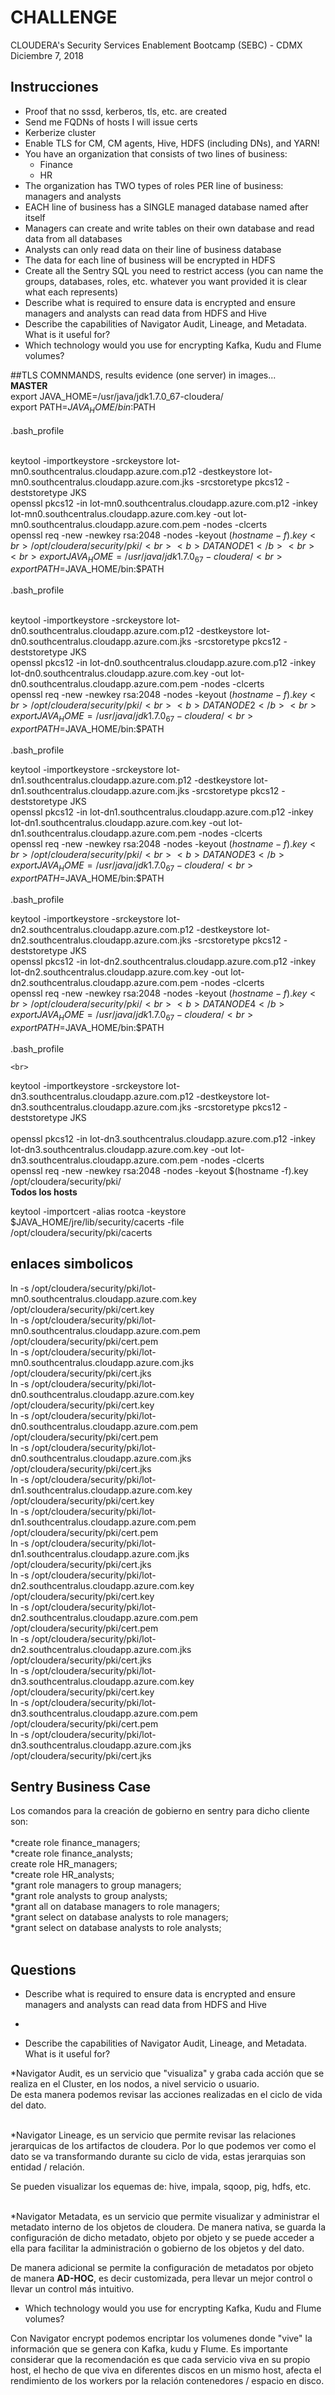 # CHALLENGE

CLOUDERA's Security Services Enablement Bootcamp (SEBC) - CDMX Diciembre 7, 2018


## Instrucciones

- Proof that no sssd, kerberos, tls, etc. are created<br>
- Send me FQDNs of hosts I will issue certs<br>
- Kerberize cluster<br>
- Enable TLS for CM, CM agents, Hive, HDFS (including DNs), and YARN!<br>
- You have an organization that consists of two lines of business:<br>
    - Finance<br>
    - HR<br>
- The organization has TWO types of roles PER line of business: managers and analysts<br>
- EACH line of business has a SINGLE managed database named after itself<br>
- Managers can create and write tables on their own database and read data from all databases<br>
- Analysts can only read data on their line of business database<br>
- The data for each line of business will be encrypted in HDFS<br>
- Create all the Sentry SQL you need to restrict access (you can name the groups, databases, roles, etc. whatever you want provided it is clear what each represents)<br>
- Describe what is required to ensure data is encrypted and ensure managers and analysts can read data from HDFS and Hive<br>
- Describe the capabilities of Navigator Audit, Lineage, and Metadata. What is it useful for?<br>
- Which technology would you use for encrypting Kafka, Kudu and Flume volumes?<br>

##TLS COMNMANDS, results evidence (one server) in images...
<br>
<b>MASTER</b>
<br>
export JAVA_HOME=/usr/java/jdk1.7.0_67-cloudera/<br>
export PATH=$JAVA_HOME/bin:$PATH<br>
<br>
.bash_profile<br>
<br>

keytool -importkeystore -srckeystore lot-mn0.southcentralus.cloudapp.azure.com.p12 -destkeystore lot-mn0.southcentralus.cloudapp.azure.com.jks -srcstoretype pkcs12 -deststoretype JKS
<br>
openssl pkcs12 -in lot-mn0.southcentralus.cloudapp.azure.com.p12 -inkey lot-mn0.southcentralus.cloudapp.azure.com.key -out lot-mn0.southcentralus.cloudapp.azure.com.pem -nodes -clcerts
<br>
openssl req -new -newkey rsa:2048 -nodes -keyout $(hostname -f).key
<br>
/opt/cloudera/security/pki/
<br>
<b>DATANODE 1</b><br>
<br>
export JAVA_HOME=/usr/java/jdk1.7.0_67-cloudera/<br>
export PATH=$JAVA_HOME/bin:$PATH<br>
<br>
.bash_profile<br>
<br>

keytool -importkeystore -srckeystore lot-dn0.southcentralus.cloudapp.azure.com.p12 -destkeystore lot-dn0.southcentralus.cloudapp.azure.com.jks -srcstoretype pkcs12 -deststoretype JKS
<br>
openssl pkcs12 -in lot-dn0.southcentralus.cloudapp.azure.com.p12 -inkey lot-dn0.southcentralus.cloudapp.azure.com.key -out lot-dn0.southcentralus.cloudapp.azure.com.pem -nodes -clcerts
<br>
openssl req -new -newkey rsa:2048 -nodes -keyout $(hostname -f).key
<br>
/opt/cloudera/security/pki/
<br>
<b>DATANODE 2</b><br>
export JAVA_HOME=/usr/java/jdk1.7.0_67-cloudera/<br>
export PATH=$JAVA_HOME/bin:$PATH<br>
<br>
.bash_profile
<br>
	
keytool -importkeystore -srckeystore lot-dn1.southcentralus.cloudapp.azure.com.p12 -destkeystore lot-dn1.southcentralus.cloudapp.azure.com.jks -srcstoretype pkcs12 -deststoretype JKS
<br>
openssl pkcs12 -in lot-dn1.southcentralus.cloudapp.azure.com.p12 -inkey lot-dn1.southcentralus.cloudapp.azure.com.key -out lot-dn1.southcentralus.cloudapp.azure.com.pem -nodes -clcerts
<br>
openssl req -new -newkey rsa:2048 -nodes -keyout $(hostname -f).key
<br>
/opt/cloudera/security/pki/
<br>
<b>DATANODE 3</b>
export JAVA_HOME=/usr/java/jdk1.7.0_67-cloudera/<br>
export PATH=$JAVA_HOME/bin:$PATH<br>
<br>
.bash_profile<br>

	
keytool -importkeystore -srckeystore lot-dn2.southcentralus.cloudapp.azure.com.p12 -destkeystore lot-dn2.southcentralus.cloudapp.azure.com.jks -srcstoretype pkcs12 -deststoretype JKS
<br>
openssl pkcs12 -in lot-dn2.southcentralus.cloudapp.azure.com.p12 -inkey lot-dn2.southcentralus.cloudapp.azure.com.key -out lot-dn2.southcentralus.cloudapp.azure.com.pem -nodes -clcerts
<br>
openssl req -new -newkey rsa:2048 -nodes -keyout $(hostname -f).key
<br>
/opt/cloudera/security/pki/
<br>
<b>DATANODE 4</b>
export JAVA_HOME=/usr/java/jdk1.7.0_67-cloudera/<br>
export PATH=$JAVA_HOME/bin:$PATH<br>
<br>
.bash_profile<br>

	<br>
keytool -importkeystore -srckeystore lot-dn3.southcentralus.cloudapp.azure.com.p12 -destkeystore lot-dn3.southcentralus.cloudapp.azure.com.jks -srcstoretype pkcs12 -deststoretype JKS<br>
<br>
openssl pkcs12 -in lot-dn3.southcentralus.cloudapp.azure.com.p12 -inkey lot-dn3.southcentralus.cloudapp.azure.com.key -out lot-dn3.southcentralus.cloudapp.azure.com.pem -nodes -clcerts
<br>
openssl req -new -newkey rsa:2048 -nodes -keyout $(hostname -f).key
<br>
/opt/cloudera/security/pki/
<br>
<b> Todos los hosts </b><br>

keytool -importcert -alias rootca -keystore $JAVA_HOME/jre/lib/security/cacerts -file /opt/cloudera/security/pki/cacerts
<br>

## enlaces simbolicos

ln -s /opt/cloudera/security/pki/lot-mn0.southcentralus.cloudapp.azure.com.key /opt/cloudera/security/pki/cert.key
<br>
ln -s /opt/cloudera/security/pki/lot-mn0.southcentralus.cloudapp.azure.com.pem /opt/cloudera/security/pki/cert.pem
<br>
ln -s /opt/cloudera/security/pki/lot-mn0.southcentralus.cloudapp.azure.com.jks /opt/cloudera/security/pki/cert.jks
<br>
ln -s /opt/cloudera/security/pki/lot-dn0.southcentralus.cloudapp.azure.com.key /opt/cloudera/security/pki/cert.key
<br>
ln -s /opt/cloudera/security/pki/lot-dn0.southcentralus.cloudapp.azure.com.pem /opt/cloudera/security/pki/cert.pem
<br>
ln -s /opt/cloudera/security/pki/lot-dn0.southcentralus.cloudapp.azure.com.jks /opt/cloudera/security/pki/cert.jks
<br>
ln -s /opt/cloudera/security/pki/lot-dn1.southcentralus.cloudapp.azure.com.key /opt/cloudera/security/pki/cert.key
<br>
ln -s /opt/cloudera/security/pki/lot-dn1.southcentralus.cloudapp.azure.com.pem /opt/cloudera/security/pki/cert.pem
<br>
ln -s /opt/cloudera/security/pki/lot-dn1.southcentralus.cloudapp.azure.com.jks /opt/cloudera/security/pki/cert.jks
<br>
ln -s /opt/cloudera/security/pki/lot-dn2.southcentralus.cloudapp.azure.com.key /opt/cloudera/security/pki/cert.key
<br>
ln -s /opt/cloudera/security/pki/lot-dn2.southcentralus.cloudapp.azure.com.pem /opt/cloudera/security/pki/cert.pem
<br>
ln -s /opt/cloudera/security/pki/lot-dn2.southcentralus.cloudapp.azure.com.jks /opt/cloudera/security/pki/cert.jks
<br>
ln -s /opt/cloudera/security/pki/lot-dn3.southcentralus.cloudapp.azure.com.key /opt/cloudera/security/pki/cert.key
<br>
ln -s /opt/cloudera/security/pki/lot-dn3.southcentralus.cloudapp.azure.com.pem /opt/cloudera/security/pki/cert.pem
<br>
ln -s /opt/cloudera/security/pki/lot-dn3.southcentralus.cloudapp.azure.com.jks /opt/cloudera/security/pki/cert.jks
<br>



## Sentry Business Case

Los comandos para la creación de gobierno en sentry para dicho cliente son:<br>
<br>
*create role finance_managers;<br>
*create role finance_analysts;<br>create role HR_managers;<br>
*create role HR_analysts;<br>
*grant role managers to group managers;<br>
*grant role analysts to group analysts;<br>
*grant all on database managers to role managers;<br>
*grant select on database analysts to role managers;<br>
*grant select on database analysts to role analysts;<br>
<br>

## Questions
- Describe what is required to ensure data is encrypted and ensure managers and analysts can read data from HDFS and Hive<br>

*

- Describe the capabilities of Navigator Audit, Lineage, and Metadata. What is it useful for?<br>

*Navigator Audit, es un servicio que "visualiza" y graba cada acción que se realiza en el Cluster, en los nodos, a nivel servicio o usuario. <br>
De esta manera podemos revisar las acciones realizadas en el ciclo de vida del dato. 

<br>
*Navigator Lineage, es un servicio que permite revisar las relaciones jerarquicas de los artifactos de cloudera. Por lo que podemos ver como el dato se va transformando durante su ciclo de vida, estas jerarquias son entidad / relación. <br>

Se pueden visualizar los equemas de: hive, impala, sqoop, pig, hdfs, etc. 

<br>
*Navigator Metadata, es un servicio que permite visualizar y administrar el metadato interno de los objetos de cloudera. De manera nativa, se guarda la configuración de dicho metadato, objeto por objeto y se puede acceder a ella para facilitar la administración o gobierno de los objetos y del dato. 

<br>

De manera adicional se permite la configuración de metadatos por objeto de manera <b>AD-HOC</b>, es decir customizada, pera llevar un mejor control o llevar un control más intuitivo.
<br>

- Which technology would you use for encrypting Kafka, Kudu and Flume volumes?<br>

Con Navigator encrypt podemos encriptar los volumenes donde "vive" la información que se genera con Kafka, kudu y Flume. Es importante considerar que la recomendación es que cada servicio viva en su propio host, el hecho de que viva en diferentes discos en un mismo host, afecta el rendimiento de los workers por la relación contenedores / espacio en disco. <br>


